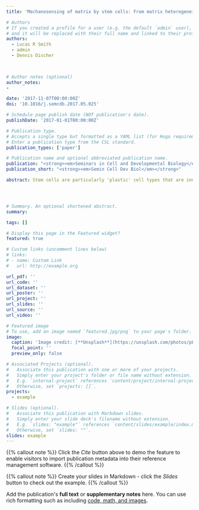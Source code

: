 ```yaml
---
title: 'Mechanosensing of matrix by stem cells: From matrix heterogeneity, contractility, and the nucleus in pore-migration to cardiogenesis and muscle stem cells in vivo'

# Authors
# If you created a profile for a user (e.g. the default `admin` user), write the username (folder name) here
# and it will be replaced with their full name and linked to their profile.
authors:
  - Lucas R Smith
  - admin
  - Dennis Discher

  

# Author notes (optional)
author_notes:
- 

date: '2017-11-07T00:00:00Z'
doi: '10.1016/j.semcdb.2017.05.025'

# Schedule page publish date (NOT publication's date).
publishDate: '2017-01-01T00:00:00Z'

# Publication type.
# Accepts a single type but formatted as a YAML list (for Hugo requirements).
# Enter a publication type from the CSL standard.
publication_types: ['paper']

# Publication name and optional abbreviated publication name.
publication: "<strong><em>Seminars in Cell and Developmental Biology</em></strong>"
publication_short: "<strong><em>Semin Cell Dev Biol</em></strong>"

abstract: Stem cells are particularly 'plastic' cell types that are induced by various cues to become specialized, tissue-functional lineages by switching on the expression of specific gene programs. Matrix stiffness is among the cues that multiple stem cell types can sense and respond to. This seminar-style review focuses on mechanosensing of matrix elasticity in the differentiation or early maturation of a few illustrative stem cell types, with an intended audience of biologists and physical scientists. Contractile forces applied by a cell's acto-myosin cytoskeleton are often resisted by the extracellular matrix and transduced through adhesions and the cytoskeleton ultimately into the nucleus to modulate gene expression. Complexity is added by matrix heterogeneity, and careful scrutiny of the evident stiffness heterogeneity in some model systems resolves some controversies concerning matrix mechanosensing. Importantly, local stiffness tends to dominate, and 'durotaxis' of stem cells toward stiff matrix reveals a dependence of persistent migration on myosin-II force generation and also rigid microtubules that confer directionality. Stem and progenitor cell migration in 3D can be further affected by matrix porosity as well as stiffness, with nuclear size and rigidity influencing niche retention and fate choices. Cell squeezing through rigid pores can even cause DNA damage and genomic changes that contribute to de-differentiation toward stem cell-like states. Contraction of acto-myosin is the essential function of striated muscle, which also exhibit mechanosensitive differentiation and maturation as illustrated in vivo by beating heart cells and by the regenerative mobilization of skeletal muscle stem cells.




# Summary. An optional shortened abstract.
summary: 

tags: []

# Display this page in the Featured widget?
featured: true

# Custom links (uncomment lines below)
# links:
# - name: Custom Link
#   url: http://example.org

url_pdf: ''
url_code: ''
url_dataset: ''
url_poster: ''
url_project: ''
url_slides: ''
url_source: ''
url_video: ''

# Featured image
# To use, add an image named `featured.jpg/png` to your page's folder.
image:
  caption: 'Image credit: [**Unsplash**](https://unsplash.com/photos/pLCdAaMFLTE)'
  focal_point: ''
  preview_only: false

# Associated Projects (optional).
#   Associate this publication with one or more of your projects.
#   Simply enter your project's folder or file name without extension.
#   E.g. `internal-project` references `content/project/internal-project/index.md`.
#   Otherwise, set `projects: []`.
projects:
  - example

# Slides (optional).
#   Associate this publication with Markdown slides.
#   Simply enter your slide deck's filename without extension.
#   E.g. `slides: "example"` references `content/slides/example/index.md`.
#   Otherwise, set `slides: ""`.
slides: example
---
```


{{% callout note %}}
Click the _Cite_ button above to demo the feature to enable visitors to import publication metadata into their reference management software.
{{% /callout %}}

{{% callout note %}}
Create your slides in Markdown - click the _Slides_ button to check out the example.
{{% /callout %}}

Add the publication's **full text** or **supplementary notes** here. You can use rich formatting such as including [code, math, and images](https://docs.hugoblox.com/content/writing-markdown-latex/).
